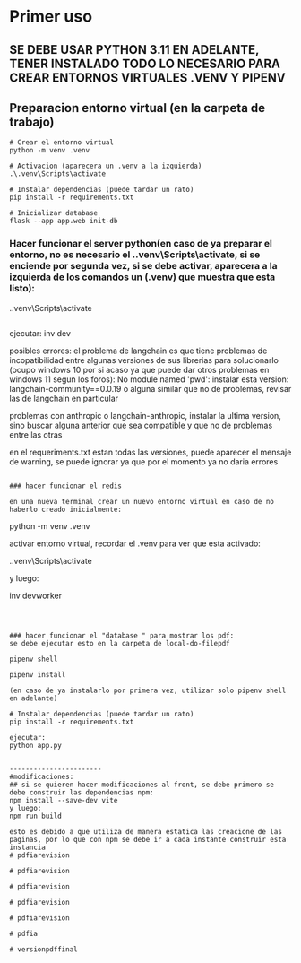 # Primer uso
## SE DEBE USAR PYTHON 3.11 EN ADELANTE, TENER INSTALADO TODO LO NECESARIO PARA CREAR ENTORNOS VIRTUALES .VENV Y PIPENV
## Preparacion entorno virtual (en la carpeta de trabajo)

```
# Crear el entorno virtual
python -m venv .venv

# Activacion (aparecera un .venv a la izquierda)
.\.venv\Scripts\activate

# Instalar dependencias (puede tardar un rato)
pip install -r requirements.txt

# Inicializar database
flask --app app.web init-db
```

### Hacer funcionar el server python(en caso de ya preparar el entorno, no es necesario el .\.venv\Scripts\activate, si se enciende por segunda vez, si se debe activar, aparecera a la izquierda de los comandos un (.venv) que muestra que esta listo):

.\.venv\Scripts\activate
```
```
ejecutar: 
inv dev

posibles errores: el problema de langchain es que 
tiene problemas de incopatibilidad entre algunas versiones de sus  librerias
para solucionarlo (ocupo windows 10 por si acaso ya que puede dar otros problemas en windows 11 segun los foros):
No module named 'pwd': instalar esta version: langchain-community==0.0.19 o alguna similar que no de problemas, revisar las de langchain en particular 

problemas con anthropic o langchain-anthropic, instalar la ultima version, sino buscar alguna anterior que sea compatible y que no de problemas entre las otras

en el requeriments.txt estan todas las versiones, puede aparecer el mensaje de warning, se puede ignorar ya que por el momento ya no daria errores

```

### hacer funcionar el redis

en una nueva terminal crear un nuevo entorno virtual en caso de no haberlo creado inicialmente:
```
python -m venv .venv

activar entorno virtual, recordar el .venv para ver que esta activado:

.\.venv\Scripts\activate

y luego: 

inv devworker
```



### hacer funcionar el "database " para mostrar los pdf:
se debe ejecutar esto en la carpeta de local-do-filepdf

pipenv shell

pipenv install

(en caso de ya instalarlo por primera vez, utilizar solo pipenv shell en adelante)

# Instalar dependencias (puede tardar un rato)
pip install -r requirements.txt

ejecutar: 
python app.py


-----------------------
#modificaciones:
## si se quieren hacer modificaciones al front, se debe primero se debe construir las dependencias npm:
npm install --save-dev vite
y luego: 
npm run build

esto es debido a que utiliza de manera estatica las creacione de las paginas, por lo que con npm se debe ir a cada instante construir esta instancia
#   p d f i a r e v i s i o n  
 #   p d f i a r e v i s i o n  
 #   p d f i a r e v i s i o n  
 #   p d f i a r e v i s i o n  
 #   p d f i a r e v i s i o n  
 #   p d f i a  
 #   v e r s i o n p d f f i n a l  
 
